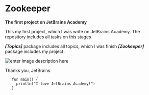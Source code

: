
# Zookeeper
**The first project on JetBrains Academy**

This my first project, which I was write on JetBrains Academy.
The repository includes all tasks on this stages

***[Topics]*** package includes all topics, which I was finish
***[Zookeeper]*** package includes my project.


![enter image description here](https://pbs.twimg.com/profile_images/1276465732923129856/A_SdJ_cW_400x400.jpg)



Thanks you, JetBrains

       fun main() {
         println("I love JetBrains Academy!")
       }
       
